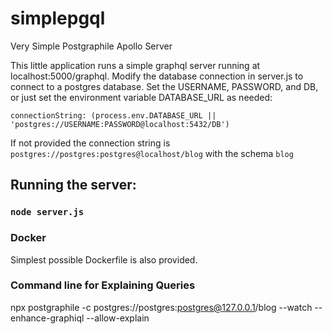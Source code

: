 # simplepgql
Very Simple Postgraphile Apollo Server

This little application runs a simple graphql server running at localhost:5000/graphql.  Modify the database connection in server.js to connect to a postgres database.  Set the USERNAME, PASSWORD, and DB, or just set the environment variable DATABASE_URL as needed:

```connectionString: (process.env.DATABASE_URL || 'postgres://USERNAME:PASSWORD@localhost:5432/DB')```

If not provided the connection string is `postgres://postgres:postgres@localhost/blog` with the schema `blog`

## Running the server:

### `node server.js`

### Docker

Simplest possible Dockerfile is also provided.

### Command line for Explaining Queries

npx postgraphile -c postgres://postgres:postgres@127.0.0.1/blog --watch --enhance-graphiql --allow-explain

